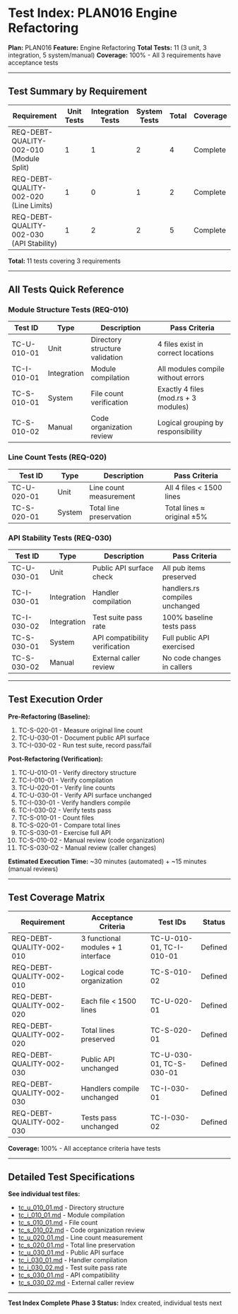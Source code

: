 # Test Index: PLAN016 Engine Refactoring

**Plan:** PLAN016
**Feature:** Engine Refactoring
**Total Tests:** 11 (3 unit, 3 integration, 5 system/manual)
**Coverage:** 100% - All 3 requirements have acceptance tests

---

## Test Summary by Requirement

| Requirement | Unit Tests | Integration Tests | System Tests | Total | Coverage |
|-------------|------------|-------------------|--------------|-------|----------|
| REQ-DEBT-QUALITY-002-010 (Module Split) | 1 | 1 | 2 | 4 | Complete |
| REQ-DEBT-QUALITY-002-020 (Line Limits) | 1 | 0 | 1 | 2 | Complete |
| REQ-DEBT-QUALITY-002-030 (API Stability) | 1 | 2 | 2 | 5 | Complete |

**Total:** 11 tests covering 3 requirements

---

## All Tests Quick Reference

### Module Structure Tests (REQ-010)

| Test ID | Type | Description | Pass Criteria |
|---------|------|-------------|---------------|
| TC-U-010-01 | Unit | Directory structure validation | 4 files exist in correct locations |
| TC-I-010-01 | Integration | Module compilation | All modules compile without errors |
| TC-S-010-01 | System | File count verification | Exactly 4 files (mod.rs + 3 modules) |
| TC-S-010-02 | Manual | Code organization review | Logical grouping by responsibility |

### Line Count Tests (REQ-020)

| Test ID | Type | Description | Pass Criteria |
|---------|------|-------------|---------------|
| TC-U-020-01 | Unit | Line count measurement | All 4 files < 1500 lines |
| TC-S-020-01 | System | Total line preservation | Total lines ≈ original ±5% |

### API Stability Tests (REQ-030)

| Test ID | Type | Description | Pass Criteria |
|---------|------|-------------|---------------|
| TC-U-030-01 | Unit | Public API surface check | All pub items preserved |
| TC-I-030-01 | Integration | Handler compilation | handlers.rs compiles unchanged |
| TC-I-030-02 | Integration | Test suite pass rate | 100% baseline tests pass |
| TC-S-030-01 | System | API compatibility verification | Full public API exercised |
| TC-S-030-02 | Manual | External caller review | No code changes in callers |

---

## Test Execution Order

**Pre-Refactoring (Baseline):**
1. TC-S-020-01 - Measure original line count
2. TC-U-030-01 - Document public API surface
3. TC-I-030-02 - Run test suite, record pass/fail

**Post-Refactoring (Verification):**
1. TC-U-010-01 - Verify directory structure
2. TC-I-010-01 - Verify compilation
3. TC-U-020-01 - Verify line counts
4. TC-U-030-01 - Verify API surface unchanged
5. TC-I-030-01 - Verify handlers compile
6. TC-I-030-02 - Verify tests pass
7. TC-S-010-01 - Count files
8. TC-S-020-01 - Compare total lines
9. TC-S-030-01 - Exercise full API
10. TC-S-010-02 - Manual review (code organization)
11. TC-S-030-02 - Manual review (caller changes)

**Estimated Execution Time:** ~30 minutes (automated) + ~15 minutes (manual reviews)

---

## Test Coverage Matrix

| Requirement | Acceptance Criteria | Test IDs | Status |
|-------------|---------------------|----------|--------|
| REQ-DEBT-QUALITY-002-010 | 3 functional modules + 1 interface | TC-U-010-01, TC-I-010-01 | Defined |
| REQ-DEBT-QUALITY-002-010 | Logical code organization | TC-S-010-02 | Defined |
| REQ-DEBT-QUALITY-002-020 | Each file < 1500 lines | TC-U-020-01 | Defined |
| REQ-DEBT-QUALITY-002-020 | Total lines preserved | TC-S-020-01 | Defined |
| REQ-DEBT-QUALITY-002-030 | Public API unchanged | TC-U-030-01, TC-S-030-01 | Defined |
| REQ-DEBT-QUALITY-002-030 | Handlers compile unchanged | TC-I-030-01 | Defined |
| REQ-DEBT-QUALITY-002-030 | Tests pass unchanged | TC-I-030-02 | Defined |

**Coverage:** 100% - All acceptance criteria have tests

---

## Detailed Test Specifications

**See individual test files:**
- [tc_u_010_01.md](tc_u_010_01.md) - Directory structure
- [tc_i_010_01.md](tc_i_010_01.md) - Module compilation
- [tc_s_010_01.md](tc_s_010_01.md) - File count
- [tc_s_010_02.md](tc_s_010_02.md) - Code organization review
- [tc_u_020_01.md](tc_u_020_01.md) - Line count measurement
- [tc_s_020_01.md](tc_s_020_01.md) - Total line preservation
- [tc_u_030_01.md](tc_u_030_01.md) - Public API surface
- [tc_i_030_01.md](tc_i_030_01.md) - Handler compilation
- [tc_i_030_02.md](tc_i_030_02.md) - Test suite pass rate
- [tc_s_030_01.md](tc_s_030_01.md) - API compatibility
- [tc_s_030_02.md](tc_s_030_02.md) - External caller review

---

**Test Index Complete**
**Phase 3 Status:** Index created, individual tests next
